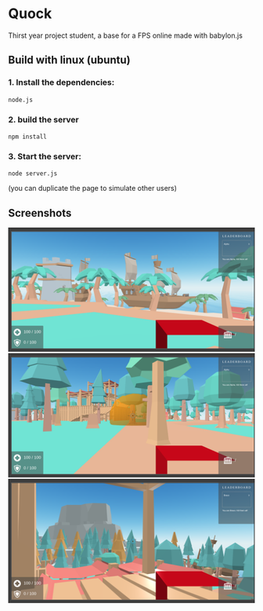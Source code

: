# Quock
Thirst year project student, a base for a FPS online made with babylon.js

## Build with linux (ubuntu)

### 1. Install the dependencies:

	node.js

### 2. build the server

    npm install

### 3. Start the server:
	node server.js
 (you can duplicate the page to simulate other users)

## Screenshots

![Alt text](screenshots/1.png?raw=true "1")
![Alt text](screenshots/2.png?raw=true "2")
![Alt text](screenshots/3.png?raw=true "3")